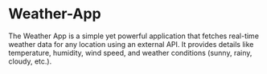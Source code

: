 # Weather-App
The Weather App is a simple yet powerful application that fetches real-time weather data for any location using an external API. It provides details like temperature, humidity, wind speed, and weather conditions (sunny, rainy, cloudy, etc.).
